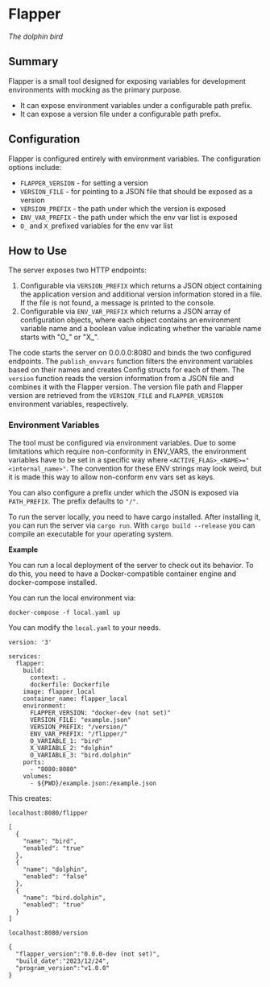 # Flapper

*The dolphin bird*

## Summary

Flapper is a small tool designed for exposing variables for development environments with mocking as the primary purpose.

- It can expose environment variables under a configurable path prefix.
- It can expose a version file under a configurable path prefix.

## Configuration

Flapper is configured entirely with environment variables. The configuration options include:

- `FLAPPER_VERSION` - for setting a version
- `VERSION_FILE` - for pointing to a JSON file that should be exposed as a version
- `VERSION_PREFIX` - the path under which the version is exposed
- `ENV_VAR_PREFIX` - the path under which the env var list is exposed
- `O_` and `X_`prefixed variables for the env var list

## How to Use

The server exposes two HTTP endpoints:

1. Configurable via `VERSION_PREFIX` which returns a JSON object containing the application version and additional version information stored in a file. If the file is not found, a message is printed to the console.
2. Configurable via `ENV_VAR_PREFIX` which returns a JSON array of configuration objects, where each object contains an environment variable name and a boolean value indicating whether the variable name starts with "O_" or "X_".

The code starts the server on 0.0.0.0:8080 and binds the two configured endpoints. The `publish_envvars` function filters the environment variables based on their names and creates Config structs for each of them. The `version` function reads the version information from a JSON file and combines it with the Flapper version. The version file path and Flapper version are retrieved from the `VERSION_FILE` and `FLAPPER_VERSION` environment variables, respectively.

### Environment Variables

The tool must be configured via environment variables. Due to some limitations which require non-conformity in ENV_VARS, the environment variables have to be set in a specific way where `<ACTIVE_FLAG>_<NAME>="<internal_name>"`. The convention for these ENV strings may look weird, but it is made this way to allow non-conform env vars set as keys.

You can also configure a prefix under which the JSON is exposed via `PATH_PREFIX`. The prefix defaults to `"/"`.

To run the server locally, you need to have cargo installed. After installing it, you can run the server via `cargo run`. With `cargo build --release` you can compile an executable for your operating system.

**Example**

You can run a local deployment of the server to check out its behavior. To do this, you need to have a Docker-compatible container engine and docker-compose installed.

You can run the local environment via:

`docker-compose -f local.yaml up`

You can modify the `local.yaml` to your needs.

```
version: '3'

services:
  flapper:
    build:
      context: .
      dockerfile: Dockerfile
    image: flapper_local
    container_name: flapper_local
    environment:
      FLAPPER_VERSION: "docker-dev (not set)"
      VERSION_FILE: "example.json"
      VERSION_PREFIX: "/version/"
      ENV_VAR_PREFIX: "/flipper/"
      O_VARIABLE_1: "bird"
      X_VARIABLE_2: "dolphin"
      O_VARIABLE_3: "bird.dolphin"
    ports:
      - "8080:8080"
    volumes:
      - ${PWD}/example.json:/example.json

```

This creates:

`localhost:8080/flipper`

```
[
  {
    "name": "bird",
    "enabled": "true"
  },
  {
    "name": "dolphin",
    "enabled": "false"
  },
  {
    "name": "bird.dolphin",
    "enabled": "true"
  }
]

```

`localhost:8080/version`

```
{
  "flapper_version":"0.0.0-dev (not set)",
  "build_date":"2023/12/24",
  "program_version":"v1.0.0"
}
```
